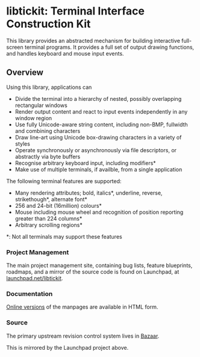 # libtickit: Terminal Interface Construction Kit

This library provides an abstracted mechanism for building interactive
full-screen terminal programs. It provides a full set of output drawing
functions, and handles keyboard and mouse input events.

## Overview

Using this library, applications can

* Divide the terminal into a hierarchy of nested, possibly overlapping
  rectangular windows
* Render output content and react to input events independently in any window
  region
* Use fully Unicode-aware string content, including non-BMP, fullwidth and
  combining characters
* Draw line-art using Unicode box-drawing characters in a variety of styles
* Operate synchronously or asynchronously via file descriptors, or abstractly
  via byte buffers
* Recognise arbitrary keyboard input, including modifiers\*
* Make use of multiple terminals, if availble, from a single application

The following terminal features are supported:

* Many rendering attributes; bold, italics\*, underline, reverse,
  strikethough\*, alternate font\*
* 256 and 24-bit (16million) colours\*
* Mouse including mouse wheel and recognition of position reporting greater
  than 224 columns\*
* Arbitrary scrolling regions\*

\*: Not all terminals may support these features

### Project Management

The main project management site, containing bug lists, feature blueprints,
roadmaps, and a mirror of the source code is found on Launchpad, at
[launchpad.net/libtickit](https://launchpad.net/libtickit).

### Documentation

[Online versions](http://www.leonerd.org.uk/code/libtickit/doc/) of the
manpages are available in HTML form.

### Source

The primary upstream revision control system lives in [Bazaar](http://bazaar.leonerd.org.uk/c/libtickit).

This is mirrored by the Launchpad project above.
